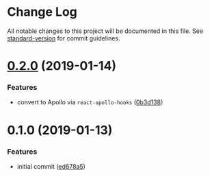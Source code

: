 # Change Log

All notable changes to this project will be documented in this file. See [standard-version](https://github.com/conventional-changelog/standard-version) for commit guidelines.

<a name="0.2.0"></a>
# [0.2.0](https://github.com/angeloashmore/react-shopify-hooks/compare/v0.1.0...v0.2.0) (2019-01-14)


### Features

* convert to Apollo via `react-apollo-hooks` ([0b3d138](https://github.com/angeloashmore/react-shopify-hooks/commit/0b3d138))



<a name="0.1.0"></a>
# 0.1.0 (2019-01-13)


### Features

* initial commit ([ed678a5](https://github.com/angeloashmore/react-shopify-hooks/commit/ed678a5))
